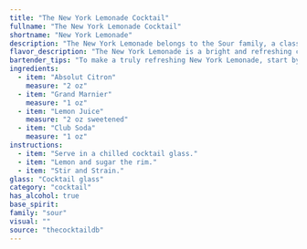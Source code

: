 ```yaml
---
title: "The New York Lemonade Cocktail"
fullname: "The New York Lemonade Cocktail"
shortname: "New York Lemonade"
description: "The New York Lemonade belongs to the Sour family, a classic cocktail style characterized by a base spirit, citrus juice, and a sweetener. While its exact origins are unclear, its bright, refreshing nature likely draws inspiration from the 19th-century New York bar scene. "
flavor_description: "The New York Lemonade is a bright and refreshing cocktail. The Absolut Citron provides a crisp, citrusy base, while the Grand Marnier adds a touch of orange sweetness and a hint of cognac complexity. The tart lemon juice balances the sweetness, and the club soda adds a light and bubbly texture. Overall, the cocktail is a perfect blend of sweet, tart, and bubbly, with a subtle orange-citrus aroma. "
bartender_tips: "To make a truly refreshing New York Lemonade, start by chilling all your ingredients. Use fresh lemon juice for the best flavor.  Shake vigorously with ice to ensure a frosty, well-combined drink. Don't over-pour the Grand Marnier - you want a subtle orange flavor, not a cloying sweetness.  Top with club soda for a bubbly finish. "
ingredients:
  - item: "Absolut Citron"
    measure: "2 oz"
  - item: "Grand Marnier"
    measure: "1 oz"
  - item: "Lemon Juice"
    measure: "2 oz sweetened"
  - item: "Club Soda"
    measure: "1 oz"
instructions:
  - item: "Serve in a chilled cocktail glass."
  - item: "Lemon and sugar the rim."
  - item: "Stir and Strain."
glass: "Cocktail glass"
category: "cocktail"
has_alcohol: true
base_spirit:
family: "sour"
visual: ""
source: "thecocktaildb"
---
```


